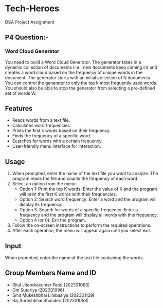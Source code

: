 # Tech-Heroes
DSA Project Assignment
## P4 Question:-
### Word Cloud Generator
You need to build a Word Cloud Generator. The generator takes in a dynamic collection of documents (i.e., new documents keep coming in) and creates a word cloud based on the frequency of unique words in the document. The generator starts with an initial collection of N documents. You can control the generator to only the top k most frequently used words. You should also be able to stop the generator from selecting a pre-defined set of words W. 
## Features
- Reads words from a text file.
- Calculates word frequencies.
- Prints the first k words based on their frequency.
- Finds the frequency of a specific word.
- Searches for words with a certain frequency.
- User-friendly menu interface for interaction. 
## Usage
1. When prompted, enter the name of the text file you want to analyze. The program reads the file and counts the frequency of each word.
2. Select an option from the menu:
   - Option 1: Print the top K words: Enter the value of K and the program will print the first K words with their frequencies.
   - Option 2: Search word frequency: Enter a word and the program will display its frequency.
   - Option 3: Search for words of a specific frequency: Enter a frequency and the program will display all words with this frequency.
   - Option 4 (or 0): Exit the program.
3. Follow the on-screen instructions to perform the required operations.
4. After each operation, the menu will appear again until you select exit.
## Input
When prompted, enter the name of the text file containing the words.
##  Group Members Name and ID
  - Ritul Jitendrakumar Patel (202301086)<br />
  - Om Sutariya (202301096)<br />
  - Smit Mukeshbhai Limbasiya (202301139)<br />
  - Raj Sureshbhai Bhanderi (202301058)<br />